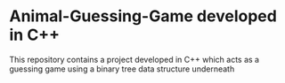 # Animal-Guessing-Game developed in C++

This repository contains a project developed in C++ which acts as a guessing game using a binary tree data structure underneath
